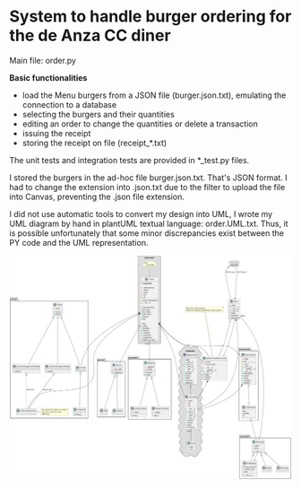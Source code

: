 # System to handle burger ordering for the de Anza CC diner

Main file: order.py

**Basic functionalities**
* load the Menu burgers from a JSON file (burger.json.txt), emulating the connection to a database
* selecting the burgers and their quantities
* editing an order to change the quantities or delete a transaction
* issuing the receipt
* storing the receipt on file (receipt_*.txt)

The unit tests and integration tests are provided in *_test.py files.

I stored the burgers in the ad-hoc file burger.json.txt. That's JSON format. I had to change the extension into .json.txt due to the filter to upload the file into Canvas, preventing the .json file extension.

I did not use automatic tools to convert my design into UML, I wrote my UML diagram by hand in plantUML textual language: order.UML.txt. Thus, it is possible unfortunately that some minor discrepancies exist between the PY code and the UML representation.


![UML class diagram](./order.UML.png)

